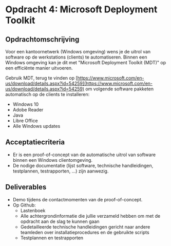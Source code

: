 # Opdracht 4: Microsoft Deployment Toolkit

## Opdrachtomschrijving

Voor een kantoornetwerk (Windows omgeving) wens je de uitrol van software op de werkstations (clients) te automatiseren. Binnen een Windows omgeving kan je dit met "Microsoft Deployment Toolkit (MDT)" op een efficiënte manier uitvoeren.

Gebruik MDT, terug te vinden op [https://www.microsoft.com/en-us/download/details.aspx?id=54259](https://www.microsoft.com/en-us/download/details.aspx?id=54259) om volgende software pakketen automatisch op de clients te installeren:
- Windows 10
- Adobe Reader
- Java
- Libre Office
- Alle Windows updates

## Acceptatiecriteria

- Er is een proof-of-concept van de automatische uitrol van software binnen een Windows clientomgeving.
- De nodige documentatie (lijst software, technische handleidingen, testplannen, testrapporten, ...) zijn aanwezig.

## Deliverables

- Demo tijdens de contactmomenten van de proof-of-concept.
- Op Github:
    - Lastenboek
    - Alle achtergrondinformatie die jullie verzameld hebben om met de opdracht aan de slag te kunnen gaan
    - Gedetailleerde technische handleidingen gericht naar andere teamleden over installatieprocedures en de gebruikte scripts
    - Testplannen en testrapporten
